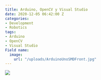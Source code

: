 ```yaml
---
title: Arduino, OpenCV y Visual Studio
date: 2020-12-05 06:42:00 Z
categories:
- Development
- Robotics
tags:
- Arduino
- OpenCV
- Visual Studio
Field name:
  image:
    url: "/uploads/ArduinoUnoSMDFront.jpg"
---
```


<div>
    <img src="https://greentwip.xyz/images/greentwiphq.jpg"/>
    <script>
        $(function() {
            $("meta[name='twitter:card']").attr('content', 
            "summary_large_image");
            $("meta[name='twitter:image']").attr('content', 
            "https://greentwip.xyz/uploads/ArduinoUnoSMDFront.jpg");
        });


    </script>
</div>
